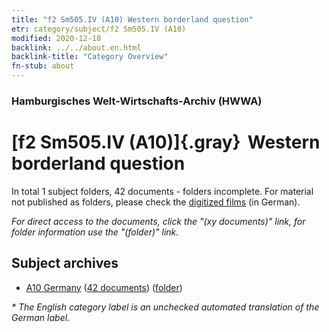 ```yaml
---
title: "f2 Sm505.IV (A10) Western borderland question"
etr: category/subject/f2 Sm505.IV (A10)
modified: 2020-12-18
backlink: ../../about.en.html
backlink-title: "Category Overview"
fn-stub: about
---
```


### Hamburgisches Welt-Wirtschafts-Archiv (HWWA)
# [f2 Sm505.IV (A10)]{.gray}&#8201; Western borderland question&#160; 





In total 1 subject folders, 42 documents - folders incomplete.
For material not published as folders, please check the [digitized films](/film/h1_sh) (in German).

_For direct access to the documents, click the "(xy documents)" link, for folder information use the "(folder)" link._

## Subject archives


- [A10 Germany](../../../geo/about.en.html#A10) (<a href="https://dfg-viewer.de/show/?tx_dlf[id]=https://pm20.zbw.eu/mets/sh/1261xx/126128/1443xx/144345/public.mets.en.xml" target="_blank">42 documents</a>) ([folder](http://purl.org/pressemappe20/folder/sh/126128,144345))


_* The English category label is an unchecked automated translation of the German label._

